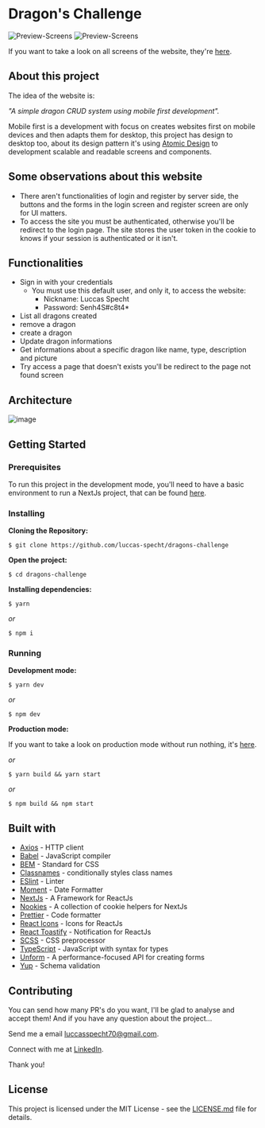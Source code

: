 
# Dragon's Challenge

![Preview-Screens](https://github.com/luccas-specht/dragons-challenge/blob/main/images/frame-page-one.png)
![Preview-Screens](https://github.com/luccas-specht/dragons-challenge/blob/main/images/frame-page-second.png)

If you want to take a look on all screens of the website, they're [here](https://drive.google.com/drive/folders/1S8fNuvo6WKrvTXs2iCd9y0lFNx3ngDKo?usp=sharing).


## About this project

The idea of the website is:

_"A simple dragon CRUD system using mobile first development"._

Mobile first is a development with focus on creates websites first on mobile devices and then adapts them for desktop, this project has design to desktop too, about its design pattern it's using [Atomic Design](https://bradfrost.com/blog/post/atomic-web-design/) to development scalable and readable screens and components.

## Some observations about this website

- There aren't functionalities of login and register by server side, the buttons and the forms in the login screen and register screen are only for UI matters.
- To access the site you must be authenticated, otherwise you'll be redirect to the login page. The site stores the user token in the cookie to knows if your session is  authenticated or it isn't.

## Functionalities

- Sign in with your credentials
   - You must use this default user, and only it, to access the website: 
      - Nickname: Luccas Specht
      - Password: Senh4S#c8t4* 
- List all dragons created
- remove a dragon
- create a dragon
- Update dragon informations
- Get informations about a specific dragon like name, type, description and picture  
- Try access a page that doesn't exists you'll be redirect to the page not found screen


## Architecture

![image](https://user-images.githubusercontent.com/40741571/153007139-1ccd1baa-300c-4ada-82cb-acf62696ce29.png)


## Getting Started

### Prerequisites
To run this project in the development mode, you'll need to have a basic environment to run a NextJs project, that can be found [here](https://nextjs.org/docs/getting-started).

### Installing
**Cloning the Repository:**
```
$ git clone https://github.com/luccas-specht/dragons-challenge
```

**Open the project:**
```
$ cd dragons-challenge
```

**Installing dependencies:**
```
$ yarn
```

_or_

```
$ npm i
```

### Running
**Development mode:**

```
$ yarn dev
```

_or_

```
$ npm dev
```

**Production mode:**

If you want to take a look on production mode without run nothing, it's [here](https://dragons-challenge.vercel.app).

_or_

```
$ yarn build && yarn start
```

_or_

```
$ npm build && npm start
```

## Built with

- [Axios](https://github.com/axios/axios) - HTTP client
- [Babel](https://babeljs.io/) - JavaScript compiler
- [BEM](http://getbem.com/introduction/) - Standard for CSS
- [Classnames](https://github.com/JedWatson/classnames) - conditionally styles class names
- [ESlint](https://eslint.org/) - Linter
- [Moment](https://momentjs.com) - Date Formatter
- [NextJs](https://nextjs.org) - A Framework for ReactJs 
- [Nookies](https://github.com/maticzav/nookies) - A collection of cookie helpers for NextJs
- [Prettier](https://prettier.io/) - Code formatter
- [React Icons](https://react-icons.github.io/react-icons/) - Icons for ReactJs
- [React Toastify](https://fkhadra.github.io/react-toastify/introduction) - Notification for ReactJs
- [SCSS](https://sass-lang.com/documentation/syntax) - CSS preprocessor
- [TypeScript](https://www.typescriptlang.org) - JavaScript with syntax for types
- [Unform](https://unform.dev) - A performance-focused API for creating forms
- [Yup](https://www.npmjs.com/package/yup) - Schema validation


## Contributing

You can send how many PR's do you want, I'll be glad to analyse and accept them! And if you have any question about the project...

Send me a email luccasspecht70@gmail.com.

Connect with me at [LinkedIn](https://www.linkedin.com/in/luccas-specht/).

Thank you!

## License

This project is licensed under the MIT License - see the [LICENSE.md](https://github.com/luccas-specht/dragons-challenge/blob/develop/LICENSE) file for details.
